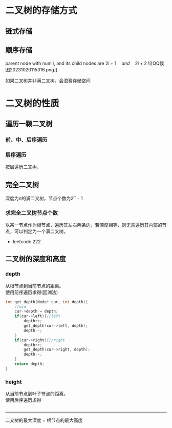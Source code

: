 # 二叉树的存储方式
## 链式存储
## 顺序存储
parent node with num $i$, and its child nodes are $2i+1\quad and \quad   2i+2$
![[QQ截图20231020115316.png]]

如果二叉树并非满二叉树，会浪费存储空间

# 二叉树的性质

## 遍历一颗二叉树

### 前、中、后序遍历

### 层序遍历

按层遍历二叉树，

## 完全二叉树 

深度为n的满二叉树，节点个数为$2^n -1$
### 求完全二叉树节点个数

以某一节点作为根节点，遍历其左右两条边，若深度相等，则无需遍历其内部的节点，可以判定为一个满二叉树。

- leetcode 222

## 二叉树的深度和高度

### depth
从根节点到当前节点的距离。    
使用前序遍历求得(回溯法)
```cpp
int get_depth(Node* cur, int depth){
	//mid
	cur->depth = depth;
	if(cur->left){//left
		depth++;
		get_depth(cur->left, depth);
		depth--;
	}
	if(cur->right){//right
		depth++;
		get_depth(cur->right, depth);
		depth--;
	}
	return depth;
}
```

### height
从当前节点到叶子节点的距离。    
使用后序遍历求得   
```cpp

```

------
二叉树的最大深度 = 根节点的最大高度

